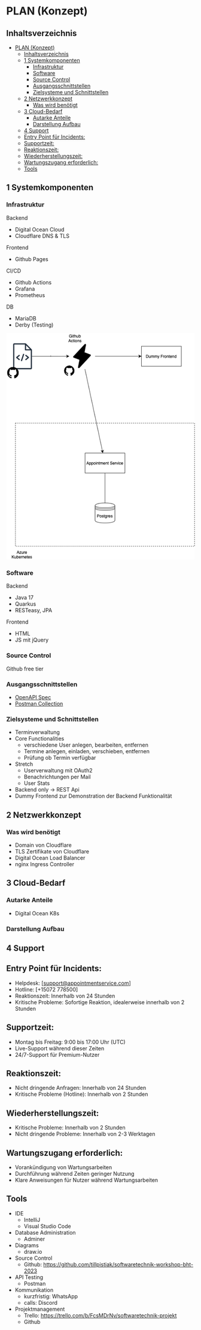 # PLAN (Konzept)
## Inhaltsverzeichnis
- [PLAN (Konzept)](#plan-konzept)
  - [Inhaltsverzeichnis](#inhaltsverzeichnis)
  - [1 Systemkomponenten](#1-systemkomponenten)
    - [Infrastruktur](#infrastruktur)
    - [Software](#software)
    - [Source Control](#source-control)
    - [Ausgangsschnittstellen](#ausgangsschnittstellen)
    - [Zielsysteme und Schnittstellen](#zielsysteme-und-schnittstellen)
  - [2 Netzwerkkonzept](#2-netzwerkkonzept)
    - [Was wird benötigt](#was-wird-benötigt)
  - [3 Cloud-Bedarf](#3-cloud-bedarf)
    - [Autarke Anteile](#autarke-anteile)
    - [Darstellung Aufbau](#darstellung-aufbau)
  - [4 Support](#4-support)
  - [Entry Point für Incidents:](#entry-point-für-incidents)
  - [Supportzeit:](#supportzeit)
  - [Reaktionszeit:](#reaktionszeit)
  - [Wiederherstellungszeit:](#wiederherstellungszeit)
  - [Wartungszugang erforderlich:](#wartungszugang-erforderlich)
  - [Tools](#tools)
## 1 Systemkomponenten
### Infrastruktur
Backend
- Digital Ocean Cloud
- Cloudflare DNS & TLS
  
Frontend
- Github Pages

CI/CD
- Github Actions
- Grafana
- Prometheus
  
DB
- MariaDB
- Derby (Testing)

![components](documentation/diagrams/components.png)

### Software
Backend
- Java 17
- Quarkus
- RESTeasy, JPA

Frontend
- HTML
- JS mit jQuery


### Source Control
Github free tier 


### Ausgangsschnittstellen
- [OpenAPI Spec](documentation/api/appointment-service-v1.yaml)
- [Postman Collection](documentation/postman/Appointment%20Service.postman_collection.json)


### Zielsysteme und Schnittstellen
- Terminverwaltung
- Core Functionalities
  - verschiedene User anlegen, bearbeiten, entfernen
  - Termine anlegen, einladen, verschieben, entfernen
  - Prüfung ob Termin verfügbar
- Stretch
  - Userverwaltung mit OAuth2 
  - Benachrichtungen per Mail
  - User Stats
- Backend only -> REST Api 
- Dummy Frontend zur Demonstration der Backend Funktionalität

## 2 Netzwerkkonzept 
### Was wird benötigt
- Domain von Cloudflare
- TLS Zertifikate von Cloudflare
- Digital Ocean Load Balancer 
- nginx Ingress Controller

## 3 Cloud-Bedarf
### Autarke Anteile
- Digital Ocean K8s
### Darstellung Aufbau
## 4 Support

## Entry Point für Incidents:
- Helpdesk: [support@appointmentservice.com]
- Hotline: [+15072 778500]
- Reaktionszeit: Innerhalb von 24 Stunden
- Kritische Probleme: Sofortige Reaktion, idealerweise innerhalb von 2 Stunden

## Supportzeit:
- Montag bis Freitag: 9:00 bis 17:00 Uhr (UTC)
- Live-Support während dieser Zeiten
- 24/7-Support für Premium-Nutzer

## Reaktionszeit:
- Nicht dringende Anfragen: Innerhalb von 24 Stunden
- Kritische Probleme (Hotline): Innerhalb von 2 Stunden

## Wiederherstellungszeit:
- Kritische Probleme: Innerhalb von 2 Stunden
- Nicht dringende Probleme: Innerhalb von 2-3 Werktagen

## Wartungszugang erforderlich:
- Vorankündigung von Wartungsarbeiten
- Durchführung während Zeiten geringer Nutzung
- Klare Anweisungen für Nutzer während Wartungsarbeiten

## Tools 
- IDE
  - IntelliJ
  - Visual Studio Code
- Database Administration
  - Adminer
- Diagrams
  - draw.io
- Source Control
  - Github: https://github.com/tillpistiak/softwaretechnik-workshop-bht-2023
- API Testing
  - Postman
- Kommunikation
  - kurzfristig: WhatsApp
  - calls: Discord
- Projektmanagement
  - Trello: https://trello.com/b/FcsMDrNv/softwaretechnik-projekt
  - Github 
  
